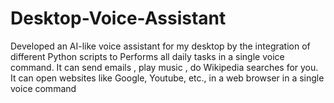 # Desktop-Voice-Assistant
Developed an AI-like voice assistant for my desktop by the integration of different Python scripts to Performs all daily tasks in a single voice command. It can send emails , play music , do Wikipedia searches for you. It can open websites like Google, Youtube, etc., in a web browser in a single voice command
